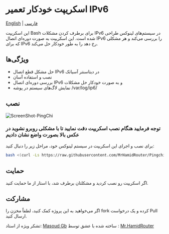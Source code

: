 # اسکریپت خودکار تعمیر IPv6

[English](README.md) | [فارسی](README-Fa.md)

این اسکریپت Bash برای برطرف کردن مشکلات IPv6 در سیستم‌های لینوکس طراحی شده است. این اسکریپت به صورت دوره‌ای اتصال IPv6 را بررسی می‌کند و هر مشکلی که برای IPv6 رخ دهد را به طور خودکار حل می‌کند.

## ویژگی‌ها
- حل مشکل قطع اتصال IPv6 در دیتاسنتر آسیاتک
- نصب و استفاده آسان
- بررسی دوره‌ای اتصال IPv6 و به صورت خودکار حل مشکلات
- نمایش لاگ‌های سیستم در پوشه   /var/log/ip6/

## نصب

![ScreenShot-PingChi](https://github.com/MrHamidRouter/Pingchi/assets/155462614/6a272d83-bfc5-4d7c-baf7-c3399402923e)


 ### توجه فرمایید هنگام نصب اسکریپت دقت نمایید تا با مشکلی روبرو نشوید در عکس بالا بصورت واضع نشان دادیم
 
برای نصب و اجرای این اسکریپت در سیستم لینوکس خود، مراحل زیر را دنبال کنید:


```bash
bash <(curl -Ls https://raw.githubusercontent.com/MrHamidRouter/Pingchi/main/Pingchi.sh)
```

## حمایت 
اگر اسکریپت رو نصب کردید و مشکلتان برطرف شد، با استار از ما حمایت کنید.

## مشارکت
اگر می‌خواهید به این پروژه کمک کنید، لطفاً مخزن را fork کرده و یک درخواست Pull ارسال کنید.


تشکر ویژه از استاد: [Masoud Gb](https://github.com/masoudgb)
ساخته شده با عشق توسط : [Mr.HamidRouter](https://github.com/MrHamidRouter)
